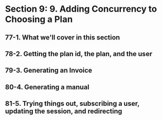 # Section 9: 9. Adding Concurrency to Choosing a Plan

## 77-1. What we'll cover in this section
## 78-2. Getting the plan id, the plan, and the user
## 79-3. Generating an Invoice
## 80-4. Generating a manual
## 81-5. Trying things out, subscribing a user, updating  the session, and redirecting
